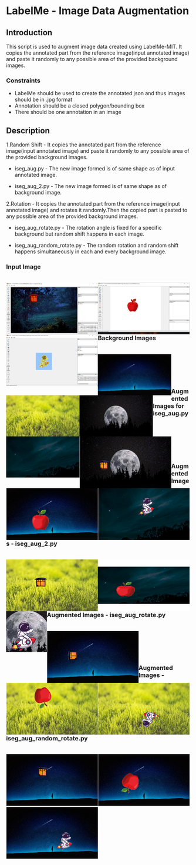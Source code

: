 # LabelMe - Image Data Augmentation

## Introduction

This script is used to augment image data created using LabelMe-MIT. It copies the annotated part from the reference image(input annotated image) and paste it randomly to any possible area of the provided background images. 

### Constraints 

- LabelMe should be used to create the annotated json and thus images should be in .jpg format
- Annotation should be a closed polygon/bounding box  
- There should be one annotation in an image

## Description

1.Random Shift - It copies the annotated part from the reference image(input annotated image) and paste it randomly to any possible area of the provided background images. 

- iseg_aug.py - The new image formed is of same shape as of input annotated image.  

- iseg_aug_2.py - The new image formed is of same shape as of background image.
  
2.Rotation - It copies the annotated part from the reference image(input annotated image) and rotates it randomly.Then the copied part is pasted to any possible area of the provided background images.

- iseg_aug_rotate.py - The rotation angle is fixed for a specific background but random shift happens in each image.
 
- iseg_aug_random_rotate.py - The random rotation and random shift happens simultaneously in each and every background image.

### Input Image

<br />

<tr>
<td><img align="left" width="250px"  height = "141px" src="https://github.com/ParulParima/LabelMe-Image-Data-Augment-/blob/main/Images/1.png?raw=true" /><img  align="left" width="250px" height = "141px" src="https://github.com/ParulParima/LabelMe-Image-Data-Augment-/blob/main/Images/2.png?raw=true" /><img align="left" width="250px" height = "141px" src="https://github.com/ParulParima/LabelMe-Image-Data-Augment-/blob/Branch1/Images/3.png?raw=true"/></td>
</tr>

<br />
<br />
<br />
<br />
<br />

### Background Images

<br />

<tr>
<td><img align="left" width="200px" height="112px" src="https://github.com/ParulParima/LabelMe-Image-Data-Augment-/blob/Branch1/background_images/b1.jpg?raw=true" /><img align="left" width="200px" height="112px" src="https://github.com/ParulParima/LabelMe-Image-Data-Augment-/blob/Branch1/background_images/b2.jpg?raw=true" /><img align="left" width="200px" height="112px" src="https://github.com/ParulParima/LabelMe-Image-Data-Augment-/blob/Branch1/background_images/b3.jpg?raw=true" /><img align="left" width="200px" height="112px" src="https://github.com/ParulParima/LabelMe-Image-Data-Augment-/blob/Branch1/background_images/b4.jpg?raw=true" /></td>
</tr>

<br />
<br />
<br />
<br />

### Augmented Images for iseg_aug.py

<br />

<tr>
<td><img align="left" width="250px" height="141px" src="https://github.com/ParulParima/LabelMe-Image-Data-Augment-/blob/Branch1/Gifs/Bg_Img_Lantern_33.gif?raw=true"/><img align="left" width="250px" height="141px" src="https://github.com/ParulParima/LabelMe-Image-Data-Augment-/blob/Branch1/Gifs/Bg_Img_Apple_33.gif?raw=true"/><img align="left" width="250px" height="141px" src="https://github.com/ParulParima/LabelMe-Image-Data-Augment-/blob/Branch1/Gifs/Bg_Img_Astronaut_33.gif?raw=true"/>
</td>
</tr>

<br />
<br />
<br />
<br />

### Augmented Images - iseg_aug_2.py

<br />

<tr>
<td><img align="left" width="250px" height="141px"src="https://github.com/ParulParima/LabelMe-Image-Data-Augment-/blob/Branch1/Gifs/Anno_Img_Lantern_33.gif?raw=true"/><img align="left" width="250px" height="141px" src="https://github.com/ParulParima/LabelMe-Image-Data-Augment-/blob/Branch1/Gifs/Anno_Img_Apple_33.gif?raw=true"/><img align="left" src="https://github.com/ParulParima/LabelMe-Image-Data-Augment-/blob/Branch1/Gifs/Anno_Img_Astronaut_33.gif?raw=true"/>
</td>
</tr>

<br />
<br />
<br />
<br />

### Augmented Images - iseg_aug_rotate.py

<br />

<tr>
<td><img align="left" width="250px" height="141px" src="https://github.com/ParulParima/LabelMe-Image-Data-Augment-/blob/Branch1/Gifs/Rotation_Lantern_33.gif?raw=true"/><img align="left" width="250px" height="141px" src="https://github.com/ParulParima/LabelMe-Image-Data-Augment-/blob/Branch1/Gifs/Rotation_Apple_33.gif?raw=true"/><img align="left" width="250px" height="141px" src="https://github.com/ParulParima/LabelMe-Image-Data-Augment-/blob/Branch1/Gifs/Rotation_Astronaut_33.gif?raw=true"/>
</td>
</tr>

<br />
<br />
<br />
<br />

### Augmented Images - iseg_aug_random_rotate.py

<br />

<tr>
<td><img align="left" width="250px" height="141px" src="https://github.com/ParulParima/LabelMe-Image-Data-Augment-/blob/Branch1/Gifs/Random_Rotation_Lantern_33.gif?raw=true"/><img width="250px" height="141px" src="https://github.com/ParulParima/LabelMe-Image-Data-Augment-/blob/Branch1/Gifs/Random_Rotation_Apple_33.gif?raw=true"/><img width="250px" height="141px" src="https://github.com/ParulParima/LabelMe-Image-Data-Augment-/blob/Branch1/Gifs/Random_Rotation_Astronaut_33.gif?raw=true"/>
</td>
</tr>